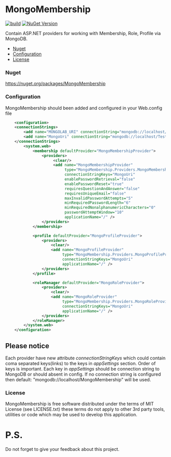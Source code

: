 MongoMembership
===============

[![build](https://github.com/FoC-/MongoMembership/actions/workflows/build.yml/badge.svg)](https://github.com/FoC-/MongoMembership/actions/workflows/build.yml) [![NuGet Version](https://img.shields.io/nuget/v/MongoMembership.svg)](https://nuget.org/packages/MongoMembership)

Contain ASP.NET providers for working with Membership, Role, Profile via MongoDB.

* [Nuget](#nuget)
* [Configuration](#configuration)
* [License](#license)

### Nuget
https://nuget.org/packages/MongoMembership

### Configuration
MongoMembership should been added and configured in your Web.config file
```xml          
    <configuration>
	<connectionStrings>
	    <add name="MONGOLAB_URI" connectionString="mongodb://localhost/MongoLab"/>
	    <add name="MongoUri" connectionString="mongodb://localhost/TestMongoMembershipProvider"/>
	</connectionStrings>
        <system.web>
            <membership defaultProvider="MongoMembershipProvider">
                <providers>
                     <clear/>
                     <add name="MongoMembershipProvider"
                          type="MongoMembership.Providers.MongoMembershipProvider"
                          connectionStringKeys="MongoUri"
                          enablePasswordRetrieval="false"
                          enablePasswordReset="true"
                          requiresQuestionAndAnswer="false"
                          requiresUniqueEmail="false"
                          maxInvalidPasswordAttempts="5"
                          minRequiredPasswordLength="6"
                          minRequiredNonalphanumericCharacters="0"
                          passwordAttemptWindow="10"
                          applicationName="/" />
                </providers>
            </membership>

            <profile defaultProvider="MongoProfileProvider">
                <providers>
                    <clear/>
                    <add name="MongoProfileProvider"
                         type="MongoMembership.Providers.MongoProfileProvider"
                         connectionStringKeys="MongoUri"
                         applicationName="/" />
                </providers>
            </profile>

            <roleManager defaultProvider="MongoRoleProvider">
                <providers>
                    <clear/>
                    <add name="MongoRoleProvider"
                         type="MongoMembership.Providers.MongoRoleProvider"
                         connectionStringKeys="MongoUri"
                         applicationName="/" />
                </providers>
            </roleManager>
        </system.web>
    </configuration>
```

Please notice
-------------
Each provider have new attribute _connectionStringKeys_ which could contain coma separated keys(links) to the keys in _appSettings_ section. Order of keys is important. Each key in _appSettings_ should be connection string to MongoDB or should absent in config. If no connection string is configured then default: "mongodb://localhost/MongoMembership" will be used.

### License
MongoMembership is free software distributed under the terms of MIT License (see LICENSE.txt) these terms do not apply to other 3rd party tools, utilities or code which may be used to develop this application.

# P.S.
Do not forget to give your feedback about this project.
